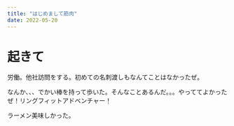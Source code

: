 ```yaml
---
title: "はじめまして筋肉"
date: 2022-05-20
---
```


# 起きて
労働。他社訪問をする。初めての名刺渡しもなんてことはなかったぜ。

なんか、、、でかい棒を持って歩いた。そんなことあるんだ。。。やっててよかったぜ！リングフィットアドベンチャー！

ラーメン美味しかった。